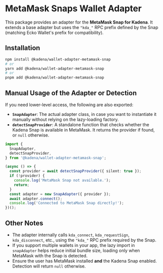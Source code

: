 # MetaMask Snaps Wallet Adapter

This package provides an adapter for the **MetaMask Snap for Kadena**. It
extends a base adapter but uses the `"kda_"` RPC prefix defined by the Snap
(matching Ecko Wallet's prefix for compatibility).

## Installation

```bash
npm install @kadena/wallet-adapter-metamask-snap
# or
yarn add @kadena/wallet-adapter-metamask-snap
# or
pnpm add @kadena/wallet-adapter-metamask-snap
```

## Manual Usage of the Adapter or Detection

If you need lower-level access, the following are also exported:

- **`SnapAdapter`**: The actual adapter class, in case you want to instantiate
  it manually without relying on the lazy-loading factory.
- **`detectSnapProvider`**: A standalone function that checks whether the Kadena
  Snap is available in MetaMask. It returns the provider if found, or `null`
  otherwise.

```ts
import {
  SnapAdapter,
  detectSnapProvider,
} from '@kadena/wallet-adapter-metamask-snap';

(async () => {
  const provider = await detectSnapProvider({ silent: true });
  if (!provider) {
    console.log('MetaMask Snap not available.');
    return;
  }
  const adapter = new SnapAdapter({ provider });
  await adapter.connect();
  console.log('Connected to MetaMask Snap directly!');
})();
```

## Other Notes

- The adapter internally calls `kda_connect`, `kda_requestSign`,
  `kda_disconnect`, etc., using the `"kda_"` RPC prefix required by the Snap.
- If you support multiple wallets in your app, the lazy import in `snapAdapter`
  helps reduce initial bundle size, loading only when MetaMask with the Snap is
  detected.
- Ensure the user has MetaMask installed **and** the Kadena Snap enabled.
  Detection will return `null` otherwise.
